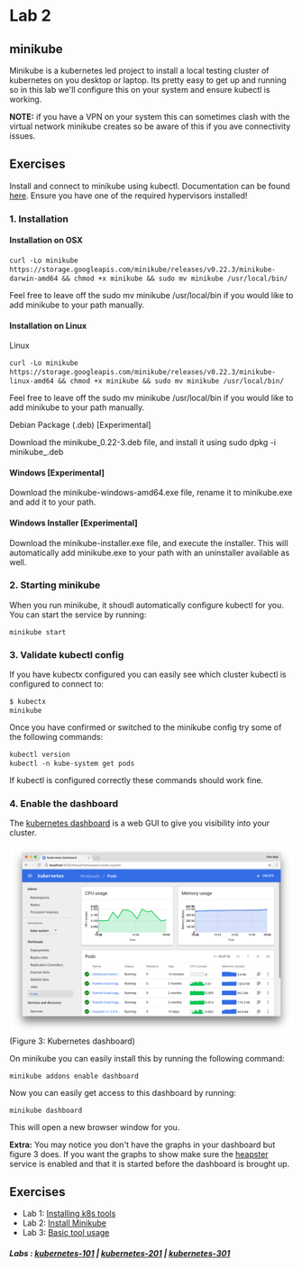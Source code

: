 # Lab 2

## minikube

Minikube is a kubernetes led project to install a local testing cluster of kubernetes on you desktop or laptop. Its pretty easy to get up and running so in this lab we'll configure this on your system and ensure kubectl is working.

**NOTE:** if you have a VPN on your system this can sometimes clash with the virtual network minikube creates so be aware of this if you ave connectivity issues.

## Exercises

Install and connect to minikube using kubectl. Documentation can be found [here](https://github.com/kubernetes/minikube/). Ensure you have one of the required hypervisors installed!

### 1. Installation

#### Installation on OSX

```
curl -Lo minikube https://storage.googleapis.com/minikube/releases/v0.22.3/minikube-darwin-amd64 && chmod +x minikube && sudo mv minikube /usr/local/bin/
```

Feel free to leave off the sudo mv minikube /usr/local/bin if you would like to add minikube to your path manually.

#### Installation on Linux

Linux

```
curl -Lo minikube https://storage.googleapis.com/minikube/releases/v0.22.3/minikube-linux-amd64 && chmod +x minikube && sudo mv minikube /usr/local/bin/
```

Feel free to leave off the sudo mv minikube /usr/local/bin if you would like to add minikube to your path manually.

Debian Package (.deb) [Experimental]

Download the minikube_0.22-3.deb file, and install it using sudo dpkg -i minikube_.deb

#### Windows [Experimental]

Download the minikube-windows-amd64.exe file, rename it to minikube.exe and add it to your path.

#### Windows Installer [Experimental]

Download the minikube-installer.exe file, and execute the installer. This will automatically add minikube.exe to your path with an uninstaller available as well.

### 2. Starting minikube

When you run minikube, it shoudl automatically configure kubectl for you. You can start the service by running:

```
minikube start
```

### 3. Validate kubectl config

If you have kubectx configured you can easily see which cluster kubectl is configured to connect to:

```
$ kubectx
minikube
```

Once you have confirmed or switched to the minikube config try some of the following commands:

```
kubectl version
kubectl -n kube-system get pods
```

If kubectl is configured correctly these commands should work fine.

### 4. Enable the dashboard

The [kubernetes dashboard](https://github.com/kubernetes/dashboard) is a web GUI to give you visibility into your cluster.

![Dashboard](../labs/img/dashboard.png "fig. 3")
(Figure 3: Kubernetes dashboard)

On minikube you can easily install this by running the following command:

```
minikube addons enable dashboard
```

Now you can easily get access to this dashboard by running:

```
minikube dashboard
```

This will open a new browser window for you.

**Extra:** You may notice you don't have the graphs in your dashboard but figure 3 does. If you want the graphs to show make sure the [heapster]() service is enabled and that it is started before the dashboard is brought up.

## Exercises

- Lab 1: [Installing k8s tools](/kubernetes-101/labs/00-tools.md)
- Lab 2: [Install Minikube](/kubernetes-101/labs/01-minikube.md)
- Lab 3: [Basic tool usage](/kubernetes-101/labs/02-basic-usage.md)

##### Labs : [kubernetes-101](/kubernetes-101/) | [kubernetes-201](/kubernetes-201/) | [kubernetes-301](/kubernetes-301/)
